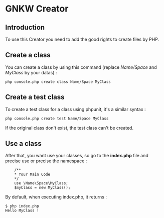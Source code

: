 # GNKW Creator

## Introduction

To use this Creator you need to add the good rights to create files by PHP.

## Create a class

You can create a class by using this command (replace _Name/Space_ and _MyClass_ by your datas) :

	php console.php create class Name/Space MyClass

## Create a test class

To create a test class for a class using phpunit, it's a similar syntax :

	php console.php create test Name/Space MyClass

If the original class don't exist, the test class can't be created.

## Use a class

After that, you want use your classes, so go to the __index.php__ file and precise use or precise the namespace :

~~~~~~~~~~~~~{.php}
	/**
	* Your Main Code
	*/
	use \Name\Space\MyClass;
	$myClass = new MyClass();
~~~~~~~~~~~~~

By default, when executing index.php, it returns :

	$ php index.php
	Hello MyClass !